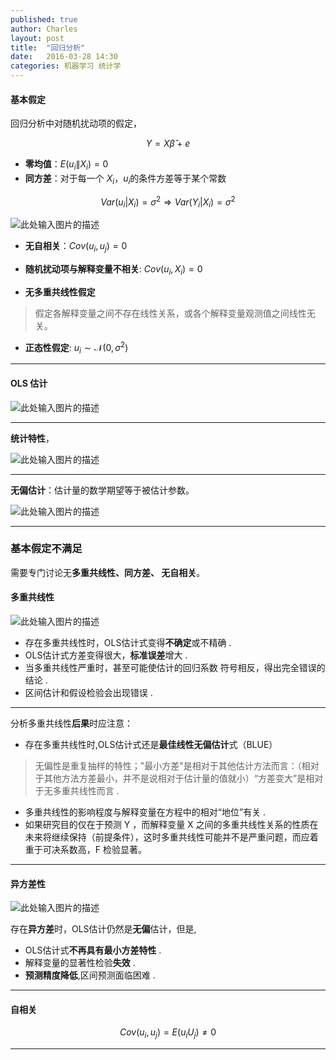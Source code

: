 ```yaml
---
published: true
author: Charles
layout: post
title:  "回归分析"
date:   2016-03-28 14:30
categories: 机器学习 统计学
---
```


#### 基本假定

回归分析中对随机扰动项的假定，

$$Y = X\hat{\beta}+e$$

- **零均值**：$E(u_i\|X_i)=0$
- **同方差**：对于每一个 $X_i$，$u_i$的条件方差等于某个常数

$$Var(u_i|X_i)=\sigma^2 \Rightarrow Var(Y_i|X_i)=\sigma^2$$

![此处输入图片的描述][1]

- **无自相关**：$Cov(u_i,u_j)=0$

- **随机扰动项与解释变量不相关**: $Cov(u_i,X_i)=0$


- **无多重共线性假定**

> 假定各解释变量之间不存在线性关系，或各个解释变量观测值之间线性无关。

- **正态性假定**: $u_i \sim \mathcal{N}(0,\sigma^2)$

----------

#### OLS 估计

![此处输入图片的描述][2]

----------

**统计特性**， 

![此处输入图片的描述][4]

----------

**无偏估计**：估计量的数学期望等于被估计参数。

![此处输入图片的描述][3]


----------

### 基本假定不满足

需要专门讨论无**多重共线性、同方差、 无自相关**。

#### 多重共线性

![此处输入图片的描述][5]

- 存在多重共线性时，OLS估计式变得**不确定**或不精确 .    
- OLS估计式方差变得很大，**标准误差**增大 .          
- 当多重共线性严重时，甚至可能使估计的回归系数 符号相反，得出完全错误的结论 .        
- 区间估计和假设检验会出现错误 .      

----------

分析多重共线性**后果**时应注意：

- 存在多重共线性时,OLS估计式还是**最佳线性无偏估计**式（BLUE）

> 无偏性是重复抽样的特性；"最小方差"是相对于其他估计方法而言：（相对于其他方法方差最小，并不是说相对于估计量的值就小）“方差变大”是相对于无多重共线性而言 .

- 多重共线性的影响程度与解释变量在方程中的相对“地位”有关 .
- 如果研究目的仅在于预测 Y ，而解释变量 X 之间的多重共线性关系的性质在未来将继续保持（前提条件），这时多重共线性可能并不是严重问题，而应着重于可决系数高，F 检验显著。

----------

#### 异方差性 

![此处输入图片的描述][6]

存在**异方差**时，OLS估计仍然是**无偏**估计，但是,

- OLS估计式**不再具有最小方差特性** .
- 解释变量的显著性检验**失效** .
- **预测精度降低**,区间预测面临困难 .

----------

#### 自相关

$$Cov(u_i,u_j)=E(u_iU_j)\not= 0$$


----------

[1]: http://7xjbdi.com1.z0.glb.clouddn.com/2016-03-30_223648.png?imageView2/2/w/400
[2]: http://7xjbdi.com1.z0.glb.clouddn.com/2016-03-31_092444.png
[3]: http://7xjbdi.com1.z0.glb.clouddn.com/2016-03-31_092931.png
[4]: http://7xjbdi.com1.z0.glb.clouddn.com/2016-03-31_093425.png
[5]: http://7xjbdi.com1.z0.glb.clouddn.com/2016-03-31_095044.png
[6]: http://7xjbdi.com1.z0.glb.clouddn.com/2016-03-31_100124.png?imageView2/2/w/400